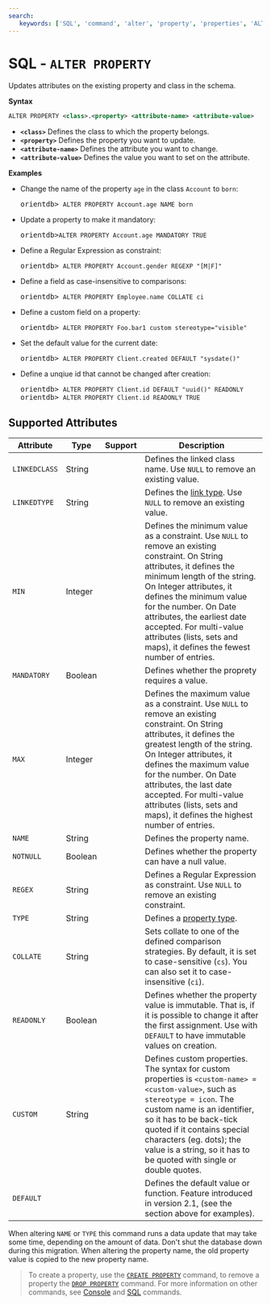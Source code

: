 ```yaml
---
search:
   keywords: ['SQL', 'command', 'alter', 'property', 'properties', 'ALTER PROPERTY']
---
```


# SQL - `ALTER PROPERTY`

Updates attributes on the existing property and class in the schema.

**Syntax**

```xml
ALTER PROPERTY <class>.<property> <attribute-name> <attribute-value>
```

- **`<class>`** Defines the class to which the property belongs.
- **`<property>`** Defines the property you want to update.
- **`<attribute-name>`** Defines the attribute you want to change.
- **`<attribute-value>`** Defines the value you want to set on the attribute.



**Examples**

- Change the name of the property `age` in the class `Account` to `born`:

  <pre>
  orientdb> <code class="lang-sql userinput">ALTER PROPERTY Account.age NAME born</code>
  </pre>

- Update a property to make it mandatory:

  <pre>
  orientdb><code class="lang-sql userinput">ALTER PROPERTY Account.age MANDATORY TRUE</code>
  </pre>

- Define a Regular Expression as constraint:

  <pre>
  orientdb> <code class="lang-sql userinput">ALTER PROPERTY Account.gender REGEXP "[M|F]"</code>
  </pre>

- Define a field as case-insensitive to comparisons:

  <pre>
  orientdb> <code class="lang-sql userinput">ALTER PROPERTY Employee.name COLLATE ci</code>
  </pre>

- Define a custom field on a property:

  <pre>
  orientdb> <code class="lang-sql userinput">ALTER PROPERTY Foo.bar1 custom stereotype="visible"</code>
  </pre>

- Set the default value for the current date:

  <pre>
  orientdb> <code class="lang-sql userinput">ALTER PROPERTY Client.created DEFAULT "sysdate()"</code>
  </pre>

- Define a unqiue id that cannot be changed after creation:

  <pre>
  orientdb> <code class="lang-sql userinput">ALTER PROPERTY Client.id DEFAULT "uuid()" READONLY</code>
  orientdb> <code class="lang-sql userinput">ALTER PROPERTY Client.id READONLY TRUE</code>
  </pre>





## Supported Attributes

|Attribute|Type|Support|Description|
|---|---|---|---|
| `LINKEDCLASS` | String | | Defines the linked class name.  Use `NULL` to remove an existing value.|
| `LINKEDTYPE` | String | | Defines the [link type](Types.md).  Use `NULL` to remove an existing value.|
| `MIN` | Integer | | Defines the minimum value as a constraint.  Use `NULL` to remove an existing constraint.  On String attributes, it defines the minimum length of the string.  On Integer attributes, it defines the minimum value for the number.  On Date attributes, the earliest date accepted.  For multi-value attributes (lists, sets and maps), it defines the fewest number of entries.|
| `MANDATORY` | Boolean | | Defines whether the proprety requires a value. |
| `MAX` | Integer | | Defines the maximum value as a constraint.  Use `NULL` to remove an existing constraint.  On String attributes, it defines the greatest length of the string.  On Integer attributes, it defines the maximum value for the number.  On Date attributes, the last date accepted.  For multi-value attributes (lists, sets and maps), it defines the highest number of entries.|
| `NAME` | String || Defines the property name.|
| `NOTNULL` | Boolean || Defines whether the property can have a null value. |
| `REGEX` | String || Defines a Regular Expression as constraint.  Use `NULL` to remove an existing constraint.|
| `TYPE` | String || Defines a [property type](Types.md).|
| `COLLATE` | String || Sets collate to one of the defined comparison strategies.  By default, it is set to case-sensitive (`cs`).  You can also set it to case-insensitive (`ci`).|
| `READONLY` | Boolean || Defines whether the property value is immutable.  That is, if it is possible to change it after the first assignment.  Use with `DEFAULT` to have immutable values on creation.|
| `CUSTOM` | String || Defines custom properties.  The syntax for custom properties is `<custom-name> = <custom-value>`, such as `stereotype = icon`. The custom name is an identifier, so it has to be back-tick quoted if it contains special characters (eg. dots); the value is a string, so it has to be quoted with single or double quotes.|
| `DEFAULT` | || Defines the default value or function.  Feature introduced in version 2.1, (see the section above for examples).|

When altering `NAME` or `TYPE` this command runs a data update that may take some time, depending on the amount of data.  Don't shut the database down during this migration. When altering the property name, the old property value is copied to the new property name.



>To create a property, use the [`CREATE PROPERTY`](SQL-Create-Property.md) command, to remove a property the [`DROP PROPERTY`](SQL-Drop-Property.md) command.  For more information on other commands, see [Console](Console-Commands.md) and [SQL](SQL.md) commands.
